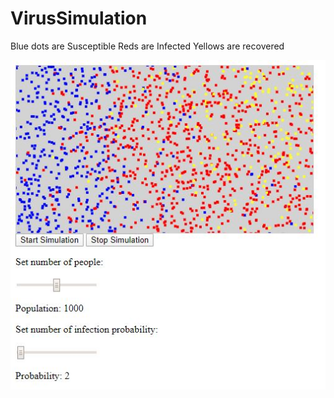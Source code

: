 # VirusSimulation

Blue dots are Susceptible
Reds are Infected
Yellows are recovered

![Example screenshot](Capture.JPG)